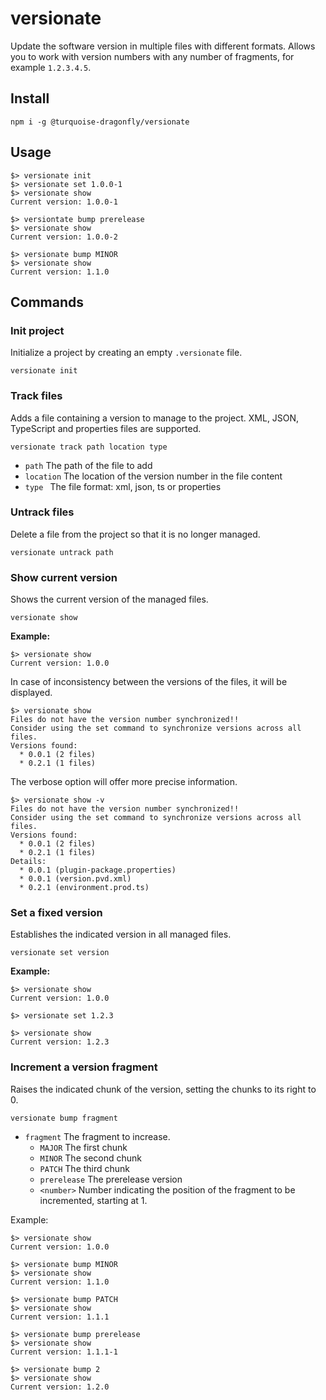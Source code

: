 # versionate
Update the software version in multiple files with different formats.
Allows you to work with version numbers with any number of fragments, for example `1.2.3.4.5`.

## Install
`npm i -g @turquoise-dragonfly/versionate`

## Usage
```
$> versionate init
$> versionate set 1.0.0-1
$> versionate show
Current version: 1.0.0-1

$> versiontate bump prerelease
$> versionate show
Current version: 1.0.0-2

$> versionate bump MINOR
$> versionate show
Current version: 1.1.0
```

## Commands
### Init project
Initialize a project by creating an empty `.versionate` file.

`versionate init`

### Track files
Adds a file containing a version to manage to the project.
XML, JSON, TypeScript and properties files are supported.

`versionate track path location type`
 - `path` The path of the file to add
 - `location` The location of the version number in the file content
 - `type ` The file format: xml, json, ts or properties

### Untrack files
Delete a file from the project so that it is no longer managed.

`versionate untrack path`

### Show current version
Shows the current version of the managed files.

`versionate show`

**Example:**
```
$> versionate show
Current version: 1.0.0
```

In case of inconsistency between the versions of the files, it will be displayed.
```
$> versionate show
Files do not have the version number synchronized!!
Consider using the set command to synchronize versions across all files.
Versions found:
  * 0.0.1 (2 files)
  * 0.2.1 (1 files)
```
The verbose option will offer more precise information.
```
$> versionate show -v
Files do not have the version number synchronized!!
Consider using the set command to synchronize versions across all files.
Versions found:
  * 0.0.1 (2 files)
  * 0.2.1 (1 files)
Details:
  * 0.0.1 (plugin-package.properties)
  * 0.0.1 (version.pvd.xml)
  * 0.2.1 (environment.prod.ts)
```

### Set a fixed version
Establishes the indicated version in all managed files.

`versionate set version`

**Example:**
```
$> versionate show
Current version: 1.0.0

$> versionate set 1.2.3

$> versionate show
Current version: 1.2.3
```

### Increment a version fragment
Raises the indicated chunk of the version, setting the chunks to its right to 0.

`versionate bump fragment`

 - `fragment` The fragment to increase.
   - `MAJOR` The first chunk
   - `MINOR` The second chunk
   - `PATCH` The third chunk
   - `prerelease` The prerelease version
   - `<number>` Number indicating the position of the fragment to be incremented, starting at 1.

Example:
```
$> versionate show
Current version: 1.0.0

$> versionate bump MINOR
$> versionate show
Current version: 1.1.0

$> versionate bump PATCH
$> versionate show
Current version: 1.1.1

$> versionate bump prerelease
$> versionate show
Current version: 1.1.1-1

$> versionate bump 2
$> versionate show
Current version: 1.2.0
```